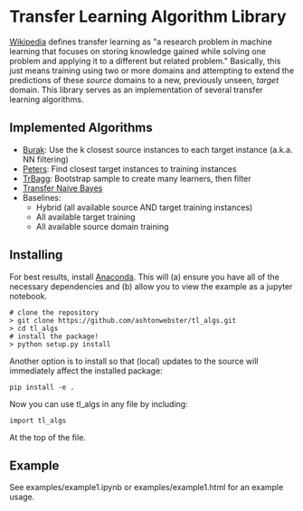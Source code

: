 # Transfer Learning Algorithm Library

[Wikipedia](https://en.wikipedia.org/wiki/Inductive_transfer) defines transfer learning as "a research problem in machine learning that focuses on storing knowledge gained while solving one problem and applying it to a different but related problem." Basically, this just means training using two or more domains and attempting to extend the predictions of these *source* domains to a new, previously unseen, *target* domain. This library serves as an implementation of several transfer learning algorithms.

## Implemented Algorithms

* [Burak](https://doi.org/10.1007/s10664-008-9103-7): Use the k closest source instances to each target instance (a.k.a. NN filtering)
* [Peters](https://doi.org/10.1109/MSR.2013.6624057): Find closest target instances to training instances
* [TrBagg](https://doi.org/10.1109/ICDM.2009.9): Bootstrap sample to create many learners, then filter
* [Transfer Naive Bayes](https://doi.org/10.1016/j.infsof.2011.09.007)
* Baselines:
    * Hybrid (all available source AND target training instances)
    * All available target training
    * All available source domain training

## Installing

For best results, install [Anaconda](https://www.continuum.io/downloads).  This will (a) ensure you have all of the necessary dependencies and (b) allow you to view the example as a jupyter notebook.

```
# clone the repository
> git clone https://github.com/ashtonwebster/tl_algs.git
> cd tl_algs
# install the package!
> python setup.py install
```

Another option is to install so that (local) updates to the source will immediately affect the installed package:

```
pip install -e .
```

Now you can use tl_algs in any file by including:
```
import tl_algs
```
At the top of the file.

## Example

See examples/example1.ipynb or examples/example1.html for an example usage.
